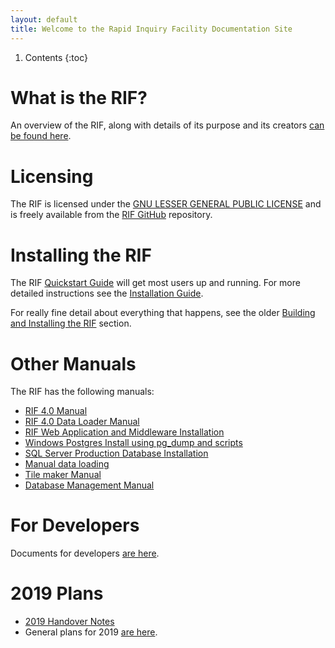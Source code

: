 ```yaml
---
layout: default
title: Welcome to the Rapid Inquiry Facility Documentation Site
---
```


1. Contents
{:toc}

# What is the RIF?

An overview of the RIF, along with details of its purpose and its creators  [can be found here](introduction/what-is-the-RIF).

# Licensing

The RIF is licensed under the [GNU LESSER GENERAL PUBLIC LICENSE](https://www.gnu.org/licenses/lgpl-3.0.en.html) and is freely available
from the [RIF GitHub](https://github.com/smallAreaHealthStatisticsUnit/rapidInquiryFacility/) repository.

# Installing the RIF

The RIF [Quickstart Guide](Installation/QuickstartGuide) will get most users up and running. For more detailed instructions see the [Installation Guide](Installation/InstallationGuide).

For really fine detail about everything that happens, see the older [Building and Installing the RIF](/introduction/building-and-installation) section.

# Other Manuals

The RIF has the following manuals:

- [RIF 4.0 Manual](standalone/RIF_v40_Manual.pdf)
- [RIF 4.0 Data Loader Manual](standalone/RIF_Data_Loader_Manual.pdf)
- [RIF Web Application and Middleware Installation](Installation/rifWebApplication)
- [Windows Postgres Install using pg_dump and scripts](rifDatabase/Postgres/docs/windows_install_from_pg_dump)
- [SQL Server Production Database Installation](rifDatabase/SQLserver/production/INSTALL)
- [Manual data loading](rifDatabase/DataLoaderData/DataLoading)
- [Tile maker Manual](rifNodeServices/tileMaker)
- [Database Management Manual](rifDatabase/databaseManagementManual)

# For Developers

Documents for developers [are here](development/).

# 2019 Plans

- [2019 Handover Notes](plans/Handover_April_2019)
- General plans for 2019 [are here](plans/2019_Plans.html).
